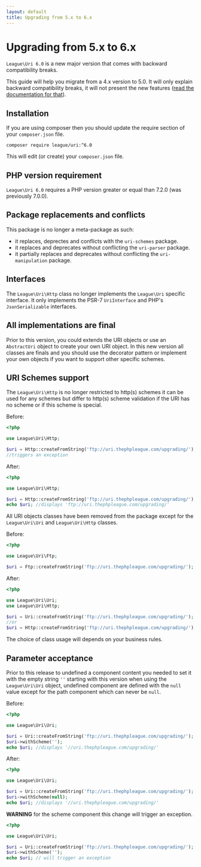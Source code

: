 ```yaml
---
layout: default
title: Upgrading from 5.x to 6.x
---
```


# Upgrading from 5.x to 6.x

`League\Uri 6.0` is a new major version that comes with backward compatibility breaks.

This guide will help you migrate from a 4.x version to 5.0. It will only explain backward compatibility breaks, it will not present the new features ([read the documentation for that](/6.0/)).

## Installation

If you are using composer then you should update the require section of your `composer.json` file.

~~~
composer require league/uri:^6.0
~~~

This will edit (or create) your `composer.json` file.

## PHP version requirement

`League\Uri 6.0` requires a PHP version greater or equal than 7.2.0 (was previously 7.0.0).

## Package replacements and conflicts

This package is no longer a meta-package as such:

- it replaces, deprectes and conflicts with the `uri-schemes` package.
- it replaces and deprecates without conflicting the `uri-parser` package.
- it partially replaces and deprecates without conflicting the `uri-manipulation` package.

## Interfaces

The `League\Uri\Http` class no longer implements the `League\Uri` specific interface. It only implements the PSR-7 `UriInterface` and PHP's `JsonSerializable` interfaces.

## All implementations are final

Prior to this version, you could extends the URI objects or use an `AbstractUri` object to create your own URI object. In this new version all classes are finals and you should use the decorator pattern or implement your own objects if you want to support other specific schemes.

## URI Schemes support

The `League\Uri\Http` is no longer restricted to http(s) schemes it can be used for any schemes but differ to http(s) scheme validation if the URI has no scheme or if this scheme is special.

Before:

~~~php
<?php

use League\Uri\Http;

$uri = Http::createFromString('ftp://uri.thephpleague.com/upgrading/');
//triggers an exception
~~~

After:

~~~php
<?php

use League\Uri\Http;

$uri = Http::createFromString('ftp://uri.thephpleague.com/upgrading/');
echo $uri; //displays 'ftp://uri.thephpleague.com/upgrading/'
~~~

All URI objects classes have been removed from the package except for the `League\Uri\Uri` and `League\Uri\Http` classes.

Before:

~~~php
<?php

use League\Uri\Ftp;

$uri = Ftp::createFromString('ftp://uri.thephpleague.com/upgrading/');
~~~

After:

~~~php
<?php

use League\Uri\Uri;
use League\Uri\Http;

$uri = Uri::createFromString('ftp://uri.thephpleague.com/upgrading/');
//or
$uri = Http::createFromString('ftp://uri.thephpleague.com/upgrading/');
~~~

The choice of class usage will depends on your business rules.

## Parameter acceptance

Prior to this release to undefined a component content you needed to set it with the empty string `''` starting with this version when using the `League\Uri\Uri` object, undefined component are defined with the `null` value except for the path component which can never be `null`.

Before:

~~~php
<?php

use League\Uri\Uri;

$uri = Uri::createFromString('ftp://uri.thephpleague.com/upgrading/');
$uri->withScheme('');
echo $uri; //displays '//uri.thephpleague.com/upgrading/'
~~~

After:

~~~php
<?php

use League\Uri\Uri;

$uri = Uri::createFromString('ftp://uri.thephpleague.com/upgrading/');
$uri->withScheme(null);
echo $uri; //displays '//uri.thephpleague.com/upgrading/'
~~~

<p class="message-warning"><b>WARNING</b> for the scheme component this change will trigger an exception.</p>

~~~php
<?php

use League\Uri\Uri;

$uri = Uri::createFromString('ftp://uri.thephpleague.com/upgrading/');
$uri->withScheme('');
echo $uri; // will trigger an exception
~~~
